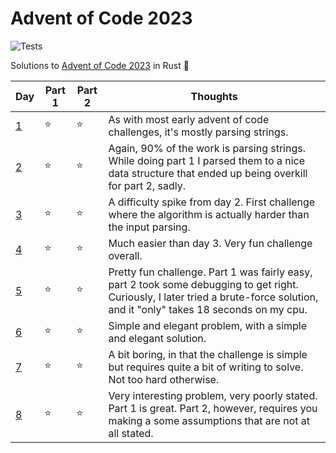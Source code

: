 
# Advent of Code 2023
![Tests](https://github.com/pedrofgodinho/advent_of_code23/actions/workflows/rust.yml/badge.svg)

Solutions to [Advent of Code 2023](https://adventofcode.com/2023) in Rust 🎄


| Day                          | Part 1 | Part 2 | Thoughts
|------------------------------|--------|--------|----------
| [1](src/solutions/day1.rs)   |   ⭐   |   ⭐   | As with most early advent of code challenges, it's mostly parsing strings. 
| [2](src/solutions/day2.rs)   |   ⭐   |   ⭐   | Again, 90% of the work is parsing strings. While doing part 1 I parsed them to a nice data structure that ended up being overkill for part 2, sadly. 
| [3](src/solutions/day3.rs)   |   ⭐   |   ⭐   | A difficulty spike from day 2. First challenge where the algorithm is actually harder than the input parsing. 
| [4](src/solutions/day4.rs)   |   ⭐   |   ⭐   | Much easier than day 3. Very fun challenge overall. 
| [5](src/solutions/day5.rs)   |   ⭐   |   ⭐   | Pretty fun challenge. Part 1 was fairly easy, part 2 took some debugging to get right. Curiously, I later tried a brute-force solution, and it "only" takes 18 seconds on my cpu. 
| [6](src/solutions/day6.rs)   |   ⭐   |   ⭐   | Simple and elegant problem, with a simple and elegant solution.
| [7](src/solutions/day7.rs)   |   ⭐   |   ⭐   | A bit boring, in that the challenge is simple but requires quite a bit of writing to solve. Not too hard otherwise. 
| [8](src/solutions/day8.rs)   |   ⭐   |   ⭐   | Very interesting problem, very poorly stated. Part 1 is great. Part 2, however, requires you making a some assumptions that are not at all stated. 
